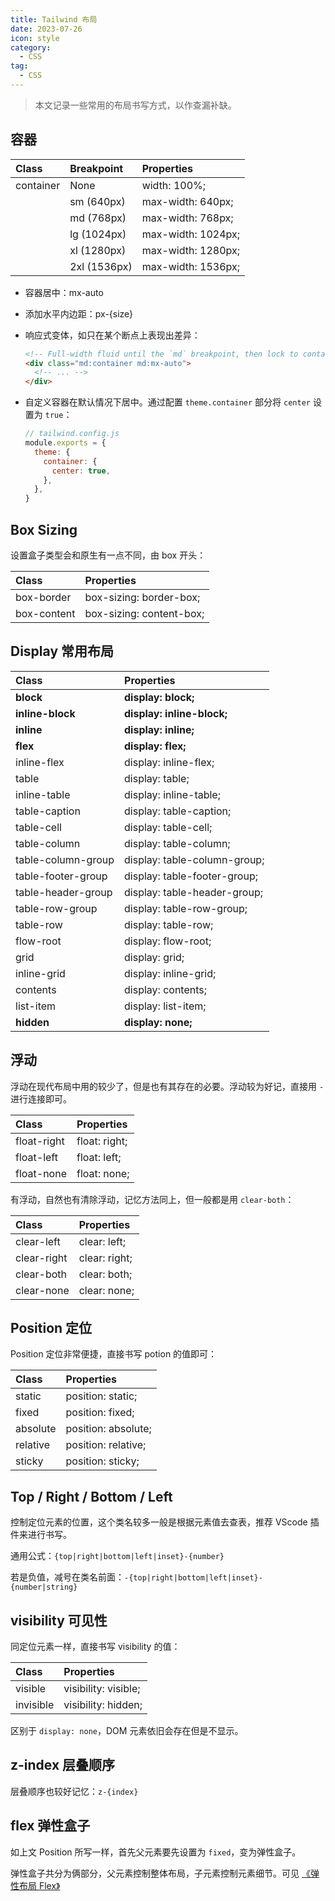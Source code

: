 ```yaml
---
title: Tailwind 布局
date: 2023-07-26
icon: style
category:
  - CSS
tag:
  - CSS
---
```


> 本文记录一些常用的布局书写方式，以作查漏补缺。

## 容器

| Class     | Breakpoint   | Properties         |
| :-------- | :----------- | :----------------- |
| container | None         | width: 100%;       |
|           | sm (640px)   | max-width: 640px;  |
|           | md (768px)   | max-width: 768px;  |
|           | lg (1024px)  | max-width: 1024px; |
|           | xl (1280px)  | max-width: 1280px; |
|           | 2xl (1536px) | max-width: 1536px; |

- 容器居中：mx-auto
- 添加水平内边距：px-{size}
- 响应式变体，如只在某个断点上表现出差异：

  ```html
  <!-- Full-width fluid until the `md` breakpoint, then lock to container -->
  <div class="md:container md:mx-auto">
    <!-- ... -->
  </div>
  ```

- 自定义容器在默认情况下居中。通过配置 `theme.container` 部分将 `center` 设置为 `true`：

  ```js
  // tailwind.config.js
  module.exports = {
    theme: {
      container: {
        center: true,
      },
    },
  }
  ```

## Box Sizing

设置盒子类型会和原生有一点不同，由 box 开头：

| Class       | Properties               |
| :---------- | :----------------------- |
| box-border  | box-sizing: border-box;  |
| box-content | box-sizing: content-box; |

## Display 常用布局

| Class              | Properties                   |
| :----------------- | :--------------------------- |
| **block**          | **display: block;**          |
| **inline-block**   | **display: inline-block;**   |
| **inline**         | **display: inline;**         |
| **flex**           | **display: flex;**           |
| inline-flex        | display: inline-flex;        |
| table              | display: table;              |
| inline-table       | display: inline-table;       |
| table-caption      | display: table-caption;      |
| table-cell         | display: table-cell;         |
| table-column       | display: table-column;       |
| table-column-group | display: table-column-group; |
| table-footer-group | display: table-footer-group; |
| table-header-group | display: table-header-group; |
| table-row-group    | display: table-row-group;    |
| table-row          | display: table-row;          |
| flow-root          | display: flow-root;          |
| grid               | display: grid;               |
| inline-grid        | display: inline-grid;        |
| contents           | display: contents;           |
| list-item          | display: list-item;          |
| **hidden**         | **display: none;**           |

## 浮动

浮动在现代布局中用的较少了，但是也有其存在的必要。浮动较为好记，直接用 `-` 进行连接即可。

| Class       | Properties    |
| :---------- | :------------ |
| float-right | float: right; |
| float-left  | float: left;  |
| float-none  | float: none;  |

有浮动，自然也有清除浮动，记忆方法同上，但一般都是用 `clear-both`：

| Class       | Properties    |
| :---------- | :------------ |
| clear-left  | clear: left;  |
| clear-right | clear: right; |
| clear-both  | clear: both;  |
| clear-none  | clear: none;  |

## Position 定位

Position 定位非常便捷，直接书写 potion 的值即可：

| Class    | Properties          |
| :------- | :------------------ |
| static   | position: static;   |
| fixed    | position: fixed;    |
| absolute | position: absolute; |
| relative | position: relative; |
| sticky   | position: sticky;   |

## Top / Right / Bottom / Left

控制定位元素的位置，这个类名较多一般是根据元素值去查表，推荐 VScode 插件来进行书写。

通用公式：`{top|right|bottom|left|inset}-{number}`

若是负值，减号在类名前面：`-{top|right|bottom|left|inset}-{number|string}`

## visibility 可见性

同定位元素一样，直接书写 visibility 的值：

| Class     | Properties           |
| :-------- | :------------------- |
| visible   | visibility: visible; |
| invisible | visibility: hidden;  |

区别于 `display: none`，DOM 元素依旧会存在但是不显示。

## z-index 层叠顺序

层叠顺序也较好记忆：`z-{index}`

## flex 弹性盒子

如上文 Position 所写一样，首先父元素要先设置为 `fixed`，变为弹性盒子。

弹性盒子共分为俩部分，父元素控制整体布局，子元素控制元素细节。可见 [《弹性布局 Flex》](FlexboxLayoutTechniques)
